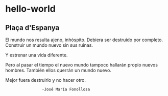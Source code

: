 # hello-world

## Plaça d'Espanya

El mundo nos resulta ajeno, inhóspito.
Debiera ser destruido por completo.
Construir un mundo nuevo sin sus ruinas.

Y estrenar una vida diferente.

Pero al pasar el tiempo el nuevo mundo
tampoco hallarán propio nuevos hombres.
También ellos querrán un mundo nuevo.

Mejor fuera destruirlo y no hacer otro.

                    -José María Fonollosa
